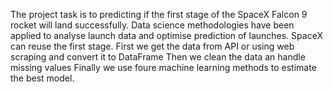 The project task is to predicting if the first stage of the SpaceX Falcon 9 rocket will land successfully. Data science methodologies have been applied to analyse launch data and optimise prediction of launches. SpaceX can reuse the first stage.
First we get the data from API or using web scraping and convert it to DataFrame
Then we clean the data an handle missing values
Finally we use foure machine learning methods to estimate the best model.
